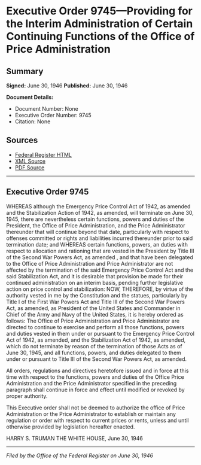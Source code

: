 # Executive Order 9745—Providing for the Interim Administration of Certain Continuing Functions of the Office of Price Administration

## Summary

**Signed:** June 30, 1946
**Published:** June 30, 1946

**Document Details:**
- Document Number: None
- Executive Order Number: 9745
- Citation: None

## Sources
- [Federal Register HTML](https://www.presidency.ucsb.edu/documents/executive-order-9745-providing-for-the-interim-administration-certain-continuing-functions)
- [XML Source](None)
- [PDF Source](None)

---

## Executive Order 9745

WHEREAS although the Emergency Price Control Act of 1942, as amended and the Stabilization Action of 1942, as amended, will terminate on June 30, 1945, there are nevertheless certain functions, powers and duties of the President, the Office of Price Administration, and the Price Administrator thereunder that will continue beyond that date, particularly with respect to offenses committed or rights and liabilities incurred thereunder prior to said termination date; and
WHEREAS certain functions, powers, an duties with respect to allocation and rationing that are vested in the President by Title III of the Second War Powers Act, as amended , and that have been delegated to the Office of Price Administration and Price Administrator are not affected by the termination of the said Emergency Price Control Act and the said Stabilization Act, and it is desirable that provision be made for their continued administration on an interim basis, pending further legislative action on price control and stabilization:
NOW, THEREFORE, by virtue of the authority vested in me by the Constitution and the statues, particularly by Title I of the First War Powers Act and Title III of the Second War Powers Act, as amended, as President of the United States and Commander in Chief of the Army and Navy of the United States, it is hereby ordered as follows:
The Office of Price Administration and Price Administrator are directed to continue to exercise and perform all those functions, powers and duties vested in them under or pursuant to the Emergency Price Control Act of 1942, as amended, and the Stabilization Act of 1942, as amended, which do not terminate by reason of the termination of those Acts as of June 30, 1945, and all functions, powers, and duties delegated to them under or pursuant to Title III of the Second War Powers Act, as amended.

All orders, regulations and directives heretofore issued and in force at this time with respect to the functions, powers and duties of the Office Price Administration and the Price Administrator specified in the preceding paragraph shall continue in force and effect until modified or revoked by proper authority.

This Executive order shall not be deemed to authorize the office of Price Administration or the Price Administrator to establish or maintain any regulation or order with respect to current prices or rents, unless and until otherwise provided by legislation hereafter enacted.

HARRY S. TRUMAN
THE WHITE HOUSE,
June 30, 1946

---

*Filed by the Office of the Federal Register on June 30, 1946*
